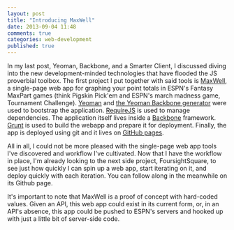 ```yaml
---
layout: post
title: "Introducing MaxWell"
date: 2013-09-04 11:48
comments: true
categories: web-development
published: true
---
```

In my last post, Yeoman, Backbone, and a Smarter Client, I discussed diving into the new development-minded technologies that have flooded the JS proverbial toolbox. The first project I put together with said tools is [MaxWell](http://dubilla.github.io/Maxwell/), a single-page web app for graphing your point totals in ESPN's Fantasy MaxPart games (think Pigskin Pick'em and ESPN's march madness game, Tournament Challenge). [Yeoman](http://yeoman.io/) and [the Yeoman Backbone generator](https://github.com/yeoman/generator-backbone) were used to bootstrap the application. [RequireJS](http://requirejs.org/) is used to manage dependencies. The application itself lives inside a [Backbone](http://backbonejs.org/) framework. [Grunt](http://gruntjs.com/) is used to build the webapp and prepare it for deployment. Finally, the app is deployed using git and it lives on [GitHub pages](http://pages.github.com/).

<!-- more -->

All in all, I could not be more pleased with the single-page web app tools I've discovered and workflow I've cultivated. Now that I have the workflow in place, I'm already looking to the next side project, FoursightSquare, to see just how quickly I can spin up a web app, start iterating on it, and deploy quickly with each iteration. You can follow along in the meanwhile on its Github page.

It's important to note that MaxWell is a proof of concept with hard-coded values. Given an API, this web app could exist in its current form, or, in an API's absence, this app could be pushed to ESPN's servers and hooked up with just a little bit of server-side code.
